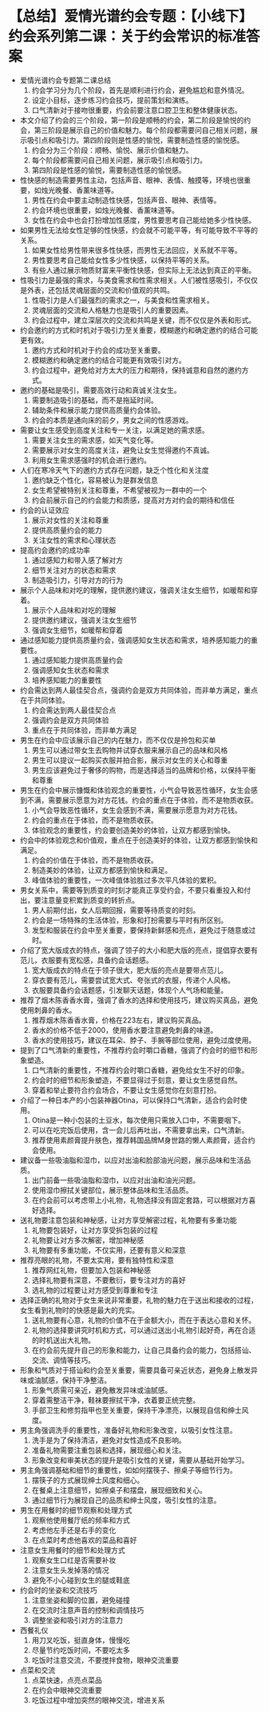 # 【总结】爱情光谱约会专题：【小线下】约会系列第二课：关于约会常识的标准答案

-   爱情光谱约会专题第二课总结
    1.  约会学习分为几个阶段，首先是顺利进行约会，避免尴尬和意外情况。
    2.  设定小目标，逐步练习约会技巧，提前策划和演练。
    3.  口气清新对于接吻很重要，约会前要注意口腔卫生和整体健康状态。
-   本文介绍了约会的三个阶段，第一阶段是顺畅的约会，第二阶段是愉悦的约会，第三阶段是展示自己的价值和魅力。每个阶段都需要问自己相关问题，展示吸引点和吸引力。第四阶段则是性感的愉悦，需要制造性感的愉悦感。
    1.  约会分为三个阶段：顺畅、愉悦、展示价值和魅力。
    2.  每个阶段都需要问自己相关问题，展示吸引点和吸引力。
    3.  第四阶段是性感的愉悦，需要制造性感的愉悦感。
-   性快感的制造需要男性主动，包括声音、眼神、表情、触摸等，环境也很重要，如烛光晚餐、香薰味道等。
    1.  男性在约会中要主动制造性快感，包括声音、眼神、表情等。
    2.  约会环境也很重要，如烛光晚餐、香薰味道等。
    3.  女性在约会中也会打扮增加性感度，男性要思考自己能给她多少性快感。
-   如果男性无法给女性足够的性快感，约会就不可能平等，有可能导致不平等的关系。
    1.  如果女性给男性带来很多性快感，而男性无法回应，关系就不平等。
    2.  男性要思考自己能给女性多少性快感，以保持平等的关系。
    3.  有些人通过展示物质财富来平衡性快感，但实际上无法达到真正的平衡。
-   性吸引力是最强的需求，与美食需求和性需求相关。人们被性感吸引，不仅仅是外表，还包括灵魂层面的交流和价值观的共鸣。
    1.  性吸引力是人们最强烈的需求之一，与美食和性需求相关。
    2.  灵魂层面的交流和人格魅力也是吸引人的重要因素。
    3.  约会过程中，建立深层次的交流和共鸣是关键，而不仅仅是外表和形式。
-   约会邀约的方式和时机对于吸引力至关重要，模糊邀约和确定邀约的结合可能更有效。
    1.  邀约方式和时机对于约会的成功至关重要。
    2.  模糊邀约和确定邀约的结合可能更有效吸引对方。
    3.  约会过程中，避免给对方太大的压力和期待，保持诚意和自然的邀约方式。
-   邀约的基础是吸引，需要高效行动和真诚关注女生。
    1.  需要制造吸引的基础，而不是拖延时间。
    2.  辅助条件和展示能力提供高质量约会体验。
    3.  约会的本质是通向床的前夕，男女之间的性感游戏。
-   需要让女生感受到高度关注和专一关注，以满足她的需求感。
    1.  需要关注女生的需求感，如天气变化等。
    2.  需要展示对女生的高度关注，避免让女生觉得邀约不真诚。
    3.  利用女生需求感强时的机会进行邀约。
-   人们在寒冷天气下的邀约方式存在问题，缺乏个性化和关注度
    1.  邀约缺乏个性化，容易被认为是群发信息
    2.  女生希望被特别关注和尊重，不希望被视为一群中的一个
    3.  约会前展示自己的约会能力和质感，提高对方对约会的期待和信任
-   约会的认证效应
    1.  展示对女性的关注和尊重
    2.  提供高质量约会的能力
    3.  关注女性的需求和心理状态
-   提高约会邀约的成功率
    1.  通过感知力和带入感了解对方
    2.  细节关注对方的状态和需求
    3.  制造吸引力，引导对方的行为
-   展示个人品味和对吃的理解，提供邀约建议，强调关注女生细节，如暖帮和穿着。
    1.  展示个人品味和对吃的理解
    2.  提供邀约建议，强调关注女生细节
    3.  强调女生细节，如暖帮和穿着
-   通过感知能力提供高质量约会，强调感知女生状态和需求，培养感知能力的重要性。
    1.  通过感知能力提供高质量约会
    2.  强调感知女生状态和需求
    3.  培养感知能力的重要性
-   约会需达到两人最佳契合点，强调约会是双方共同体验，而非单方满足，重点在于共同体验。
    1.  约会需达到两人最佳契合点
    2.  强调约会是双方共同体验
    3.  重点在于共同体验，而非单方满足
-   男生在约会中应该展示自己的内在魅力，而不仅仅是拎包和买单
    1.  男生可以通过带女生去购物并试穿衣服来展示自己的品味和风格
    2.  男生可以提议一起购买衣服并拍合影，展示对女生的关心和尊重
    3.  男生应该避免过于奢侈的购物，而是选择适当的品牌和价格，以保持平衡和尊重
-   男生在约会中展示慷慨和体验观念的重要性，小气会导致恶性循环，女生会感到不满，需要展示愿意为对方花钱。约会的重点在于体验，而不是物质收获。
    1.  小气会导致恶性循环，女生会感到不满，需要展示愿意为对方花钱。
    2.  约会的重点在于体验，而不是物质收获。
    3.  体验观念的重要性，约会要创造美妙的体验，让双方都感到愉快。
-   约会中的体验观念和价值观，重点在于创造美好的体验，让双方都感到愉快和满足。
    1.  约会的价值在于体验，而不是物质收获。
    2.  制造美妙的体验，让双方都感到愉快和满足。
    3.  峰值体验的重要性，一次峰值体验胜过多次平凡体验的累积。
-   男女关系中，需要等到质变的时刻才能真正享受约会，不要只看重投入和付出，要注意量变积累到质变的转折点。
    1.  男人前期付出，女人后期回报，需要等待质变的时刻。
    2.  约会是一场特殊的生活体验，形象和打扮需要与平时有所区别。
    3.  发型和服装在约会中至关重要，要保持新鲜感和亮点，避免过于随意或过时。
-   介绍了宽大版成衣的特点，强调了领子的大小和肥大版的亮点，提倡穿衣要有范儿，衣服要有宽松感，具备约会话题感。
    1.  宽大版成衣的特点在于领子很大，肥大版的亮点是要带点范儿。
    2.  穿衣要有范儿，需要尝试宽大式、夸张式的衣服，传递个人风格。
    3.  衣服要具备约会话题感，引发聊天话题，体现个人气场和能量。
-   推荐了烟木陈香香水膏，强调了香水的选择和使用技巧，建议购买真品，避免使用刺鼻的香水。
    1.  推荐烟木陈香香水膏，价格在223左右，建议购买真品。
    2.  香水的价格不低于2000，使用香水要注意避免刺鼻的味道。
    3.  香水的使用技巧，建议在耳朵、脖子、手腕等部位使用，避免过度使用。
-   提到了口气清新的重要性，不推荐约会时嚼口香糖，强调了约会时的细节和形象塑造。
    1.  口气清新的重要性，不推荐约会时嚼口香糖，避免给女生不好的印象。
    2.  约会时的细节和形象塑造，不要显得过于刻意，要让女生感觉自然。
    3.  穿着和举止要符合约会场合，不要让女生感觉你在刻意打扮。
-   介绍了一种日本产的小包装神器Otina，可以保持口气清新，适合约会时使用。
    1.  Otina是一种小包装的土豆水，每次使用只需放入口中，不需要咽下。
    2.  可以在吃完饭后使用，含一会儿后再吐出，不需要拿出来，口气清新。
    3.  推荐使用素颜膏提升肤色，推荐韩国品牌M身世路的懒人素颜膏，适合约会使用。
-   建议备一些吸油脂和湿巾，以应对出油和脸部油光问题，展示品味和生活品质。
    1.  出门前备一些吸油脂和湿巾，以应对出油和油光问题。
    2.  使用湿巾擦拭关键部位，展示整体品味和生活品质。
    3.  在约会前可以考虑带上小礼物，礼物选择没有固定套路，可以根据对方喜好选择。
-   送礼物要注意包装和神秘感，让对方享受解密过程，礼物要有多重功能
    1.  礼物要包装好，让对方享受拆包装的过程
    2.  礼物要让对方多次解密，增加神秘感
    3.  礼物要有多重功能，不仅实用，还要有意义和深意
-   推荐亮眼的礼物，不要太实用，要有独特性和深意
    1.  推荐网红礼物，但要加入包装和神秘感
    2.  选择礼物要有深意，不要敷衍，要专注对方的喜好
    3.  选礼物的过程要让对方感受到尊重和专注
-   选择正确的礼物对于女生来说非常重要，礼物的魅力在于送出和接收的过程，女生看到礼物时的快感是最大的充实。
    1.  送礼物要有心意，礼物的价值不在于金额大小，而在于表达心意和关怀。
    2.  礼物的选择要讲究时机和方式，可以通过送出小礼物引起好奇，再在合适的时机送出大礼物。
    3.  在约会前先提升自己的形象和能力，让自己具备约会的能力，包括搭讪、交流、调情等技巧。
-   形象和气质对于搭讪和约会至关重要，需要具备可亲近状态，避免身上散发异味或油腻感，保持干净整洁。
    1.  形象气质需可亲近，避免散发异味或油腻感。
    2.  穿着需整洁干净，鞋袜要擦拭干净，衣着要正统完整。
    3.  手部卫生和修剪指甲也至关重要，保持干净漂亮，以展现自信和绅士风度。
-   男主角强调洗手的重要性，准备好礼物和形象改变，以吸引女性注意。
    1.  洗手是为了保持清洁，避免对女性造成不良影响。
    2.  准备礼物需要注重包装和选择，展现细心和关注。
    3.  形象改变和审美状态的提升是吸引女性的关键，需要从基础开始学习。
-   男主角强调基础和细节的重要性，如如何摆筷子、擦桌子等细节行为。
    1.  摆筷子的方式展现绅士风度和细心。
    2.  在餐桌上注意细节，如擦桌子和摆盘，展现细致和关心。
    3.  通过细节行为展现自己的品质和绅士风度，吸引女性的注意。
-   男生在用餐时的细节观察和处理方式
    1.  观察他使用餐厅纸的频率和方式
    2.  考虑他左手还是右手的变化
    3.  在点菜时考虑他喜欢的菜品和喜好
-   注意女生用餐时的细节和处理方式
    1.  观察女生口红是否需要补妆
    2.  注意女生头发掉落的情况
    3.  避免不小心碰到女生的腿或鞋底
-   约会时的坐姿和交流技巧
    1.  注意坐姿和脚的位置，避免碰撞
    2.  在交流时注意声音的控制和调情技巧
    3.  调整坐姿和吸引对方的注意力
-   西餐礼仪
    1.  用刀叉吃饭，挺直身体，慢慢吃
    2.  尽量节约吃饭时间，不要吃太多
    3.  吃饭时注意交流，不要搅拌食物，眼神交流重要
-   点菜和交流
    1.  点菜快速，点亮点菜品
    2.  在约会中眼神交流重要
    3.  吃饭过程中增加突然的眼神交流，增进关系